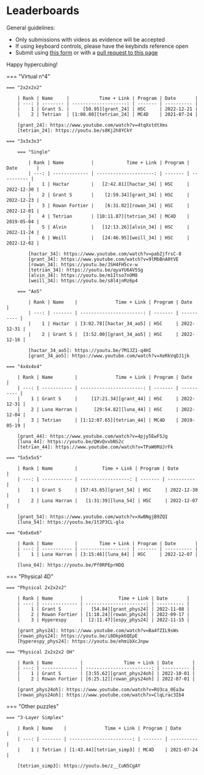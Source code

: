# Leaderboards

General guidelines:

- Only submissions with videos as evidence will be accepted
- If using keyboard controls, please have the keybinds reference open
- Submit using [this form](https://forms.gle/Y7Vpi3pb8989Ay8W8) or with a [pull request to this page](https://github.com/Hypercubers/hypercubing.xyz/edit/main/docs/leaderboards.md)

Happy hypercubing!

=== "Virtual n^4"

    === "2x2x2x2"

        | Rank | Name     |           Time + Link | Program | Date       |
        | ---: | -------- | --------------------: | ------- | ---------- |
        |    1 | Grant S. |     [50.95][grant_24] | HSC     | 2022-12-21 |
        |    2 | Tetrian  | [1:00.80][tetrian_24] | MC4D    | 2021-07-24 |

        [grant_24]: https://www.youtube.com/watch?v=4tqXxtdtXms
        [tetrian_24]: https://youtu.be/s8Kj2h8YCkY

    === "3x3x3x3"

        === "Single"

            | Rank | Name          |            Time + Link | Program | Date       |
            | ---: | ------------- | ---------------------: | ------- | ---------- |
            |    1 | Hactar        |   [2:42.81][hactar_34] | HSC     | 2022-12-30 |
            |    2 | Grant S       |    [2:59.34][grant_34] | HSC     | 2022-12-23 |
            |    3 | Rowan Fortier |    [6:31.02][rowan_34] | HSC     | 2022-12-01 |
            |    4 | Tetrian       | [10:11.87][tetrian_34] | MC4D    | 2019-05-04 |
            |    5 | Alvin         |   [12:13.26][alvin_34] | HSC     | 2022-11-24 |
            |    6 | Weill         |   [24:46.95][weill_34] | HSC     | 2022-12-02 |

            [hactar_34]: https://www.youtube.com/watch?v=pabZjfrsC-8
            [grant_34]: https://www.youtube.com/watch?v=9lMbBnA0tVE
            [rowan_34]: https://youtu.be/JSH4FH5cv-w
            [tetrian_34]: https://youtu.be/qyaYU6AV5Sg
            [alvin_34]: https://youtu.be/m1Itso7nOM8
            [weill_34]: https://youtu.be/s8l4jnMz6p4

        === "Ao5"

            | Rank | Name    |              Time + Link | Program | Date       |
            | ---: | ------- | -----------------------: | ------- | ---------- |
            |    1 | Hactar  | [3:02.78][hactar_34_ao5] | HSC     | 2022-12-31 |
            |    2 | Grant S |  [3:52.00][grant_34_ao5] | HSC     | 2022-12-16 |

            [hactar_34_ao5]: https://youtu.be/7M1JZ1-q4HI
            [grant_34_ao5]: https://www.youtube.com/watch?v=XeRkVqDJ1jk

    === "4x4x4x4"

        | Rank | Name        |              Time + Link | Program | Date       |
        | ---: | ----------- | -----------------------: | ------- | ---------- |
        |    1 | Grant S     |     [17:21.34][grant_44] | HSC     | 2022-12-31 |
        |    2 | Luna Harran |      [29:54.82][luna_44] | HSC     | 2022-12-04 |
        |    3 | Tetrian     | [1:12:07.65][tetrian_44] | MC4D    | 2019-05-19 |

        [grant_44]: https://www.youtube.com/watch?v=4pjy5EwFSJg
        [luna_44]: https://youtu.be/QWvQvvbNS2c
        [tetrian_44]: https://www.youtube.com/watch?v=TPaW0RUJrFk

    === "5x5x5x5"

        | Rank | Name        |         Time + Link | Program | Date       |
        | ---: | ----------- | ------------------: | ------- | ---------- |
        |    1 | Grant S     | [57:43.65][grant_54] | HSC     | 2022-12-30 |
        |    2 | Luna Harran |   [1:31:39][luna_54] | HSC     | 2022-12-07 |

        [grant_54]: https://www.youtube.com/watch?v=XwBNgjB9ZQI
        [luna_54]: https://youtu.be/1t2P3CL-glo

    === "6x6x6x6"

        | Rank | Name        |        Time + Link | Program | Date       |
        | ---: | ----------- | -----------------: | ------- | ---------- |
        |    1 | Luna Harran | [3:15:46][luna_64] | HSC     | 2022-12-07 |

        [luna_64]: https://youtu.be/Pf0RPEprHDQ

=== "Physical 4D"

    === "Physical 2x2x2x2"

        | Rank | Name          |             Time + Link | Date       |
        | ---: | ------------- | ----------------------: | ---------- |
        |    1 | Grant S       |   [54.84][grant_phys24] | 2022-11-08 |
        |    2 | Rowan Fortier | [1:18.24][rowan_phys24] | 2022-09-17 |
        |    3 | Hyperespy     |  [2:11.47][espy_phys24] | 2022-11-15 |

        [grant_phys24]: https://www.youtube.com/watch?v=Ba4fZIL9sWs
        [rowan_phys24]: https://youtu.be/i8Dkpk6QEpE
        [hyperespy_phys24]: https://youtu.be/ehmibXcJnpw

    === "Physical 2x2x2x2 OH"

        | Rank | Name          |               Time + Link | Date       |
        | ---: | ------------- | ------------------------: | ---------- |
        |    1 | Grant S       | [3:55.62][grant_phys24oh] | 2022-10-01 |
        |    2 | Rowan Fortier | [6:25.12][rowan_phys24oh] | 2022-07-01 |

        [grant_phys24oh]: https://www.youtube.com/watch?v=RU3ca_0Ea3w
        [rowan_phys24oh]: https://www.youtube.com/watch?v=ClqLrac3Ib4

=== "Other puzzles"

    === "3-Layer Simplex"

        | Rank | Name    |              Time + Link | Program | Date       |
        | ---: | ------- | -----------------------: | ------- | ---------- |
        |    1 | Tetrian | [1:43.44][tetrian_simp3] | MC4D    | 2021-07-24 |

        [tetrian_simp3]: https://youtu.be/z__CuN5CgAY
